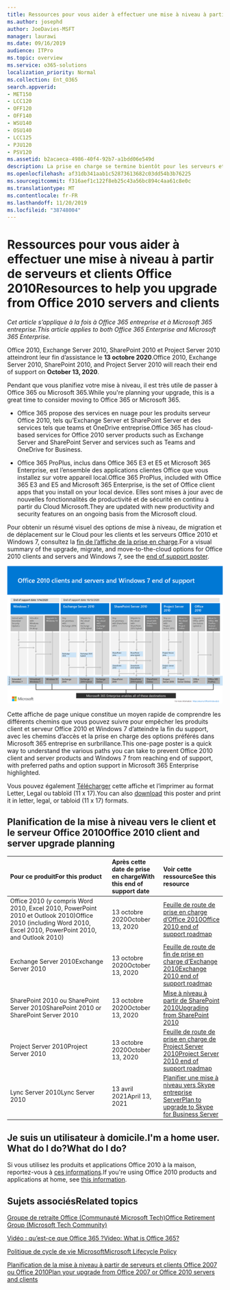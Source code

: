 ```yaml
---
title: Ressources pour vous aider à effectuer une mise à niveau à partir de serveurs et clients Office 2010
ms.author: josephd
author: JoeDavies-MSFT
manager: laurawi
ms.date: 09/16/2019
audience: ITPro
ms.topic: overview
ms.service: o365-solutions
localization_priority: Normal
ms.collection: Ent_O365
search.appverid:
- MET150
- LCC120
- OFF120
- OFF140
- WSU140
- OSU140
- LCC125
- PJU120
- PSV120
ms.assetid: b2acaeca-4986-40f4-92b7-a1bdd06e549d
description: La prise en charge se termine bientôt pour les serveurs et les applications clientes Office 2010, et les accords de support personnalisés ne sont pas disponibles. Utilisez cet article pour commencer à planifier votre mise à niveau maintenant.
ms.openlocfilehash: af31db341aab1c52873613682c03dd54b3b76225
ms.sourcegitcommit: f316aef1c122f8eb25c43a56bc894c4aa61c8e0c
ms.translationtype: MT
ms.contentlocale: fr-FR
ms.lasthandoff: 11/20/2019
ms.locfileid: "38748004"
---
```

# <a name="resources-to-help-you-upgrade-from-office-2010-servers-and-clients"></a><span data-ttu-id="a3631-104">Ressources pour vous aider à effectuer une mise à niveau à partir de serveurs et clients Office 2010</span><span class="sxs-lookup"><span data-stu-id="a3631-104">Resources to help you upgrade from Office 2010 servers and clients</span></span>

<span data-ttu-id="a3631-105">*Cet article s’applique à la fois à Office 365 entreprise et à Microsoft 365 entreprise.*</span><span class="sxs-lookup"><span data-stu-id="a3631-105">*This article applies to both Office 365 Enterprise and Microsoft 365 Enterprise.*</span></span>

<span data-ttu-id="a3631-106">Office 2010, Exchange Server 2010, SharePoint 2010 et Project Server 2010 atteindront leur fin d’assistance le **13 octobre 2020**.</span><span class="sxs-lookup"><span data-stu-id="a3631-106">Office 2010, Exchange Server 2010, SharePoint 2010, and Project Server 2010 will reach their end of support on **October 13, 2020**.</span></span> 

<span data-ttu-id="a3631-107">Pendant que vous planifiez votre mise à niveau, il est très utile de passer à Office 365 ou Microsoft 365.</span><span class="sxs-lookup"><span data-stu-id="a3631-107">While you're planning your upgrade, this is a great time to consider moving to Office 365 or Microsoft 365.</span></span> 

- <span data-ttu-id="a3631-108">Office 365 propose des services en nuage pour les produits serveur Office 2010, tels qu’Exchange Server et SharePoint Server et des services tels que teams et OneDrive entreprise.</span><span class="sxs-lookup"><span data-stu-id="a3631-108">Office 365 has cloud-based services for Office 2010 server products such as Exchange Server and SharePoint Server and services such as Teams and OneDrive for Business.</span></span> 

- <span data-ttu-id="a3631-109">Office 365 ProPlus, inclus dans Office 365 E3 et E5 et Microsoft 365 Enterprise, est l’ensemble des applications clientes Office que vous installez sur votre appareil local.</span><span class="sxs-lookup"><span data-stu-id="a3631-109">Office 365 ProPlus, included with Office 365 E3 and E5 and Microsoft 365 Enterprise, is the set of Office client apps that you install on your local device.</span></span> <span data-ttu-id="a3631-110">Elles sont mises à jour avec de nouvelles fonctionnalités de productivité et de sécurité en continu à partir du Cloud Microsoft.</span><span class="sxs-lookup"><span data-stu-id="a3631-110">They are updated with new productivity and security features on an ongoing basis from the Microsoft cloud.</span></span>

<span data-ttu-id="a3631-111">Pour obtenir un résumé visuel des options de mise à niveau, de migration et de déplacement sur le Cloud pour les clients et les serveurs Office 2010 et Windows 7, consultez la [fin de l’affiche de la prise en charge](./media/upgrade-from-office-2010-servers-and-products/Office2010Windows7EndOfSupport.pdf).</span><span class="sxs-lookup"><span data-stu-id="a3631-111">For a visual summary of the upgrade, migrate, and move-to-the-cloud options for Office 2010 clients and servers and Windows 7, see the [end of support poster](./media/upgrade-from-office-2010-servers-and-products/Office2010Windows7EndOfSupport.pdf).</span></span>

![](./media/upgrade-from-office-2010-servers-and-products/office2010-windows7-end-of-support.png)

<span data-ttu-id="a3631-112">Cette affiche de page unique constitue un moyen rapide de comprendre les différents chemins que vous pouvez suivre pour empêcher les produits client et serveur Office 2010 et Windows 7 d’atteindre la fin du support, avec les chemins d’accès et la prise en charge des options préférés dans Microsoft 365 entreprise en surbrillance.</span><span class="sxs-lookup"><span data-stu-id="a3631-112">This one-page poster is a quick way to understand the various paths you can take to prevent Office 2010 client and server products and Windows 7 from reaching end of support, with preferred paths and option support in Microsoft 365 Enterprise highlighted.</span></span>

<span data-ttu-id="a3631-113">Vous pouvez également [Télécharger](https://github.com/MicrosoftDocs/microsoft-365-docs/raw/public/microsoft-365/enterprise/media/migration-microsoft-365-enterprise-workload/Office2010Windows7EndOfSupport.pdf) cette affiche et l’imprimer au format Letter, Legal ou tabloïd (11 x 17).</span><span class="sxs-lookup"><span data-stu-id="a3631-113">You can also [download](https://github.com/MicrosoftDocs/microsoft-365-docs/raw/public/microsoft-365/enterprise/media/migration-microsoft-365-enterprise-workload/Office2010Windows7EndOfSupport.pdf) this poster and print it in letter, legal, or tabloid (11 x 17) formats.</span></span>
      
## <a name="office-2010-client-and-server-upgrade-planning"></a><span data-ttu-id="a3631-114">Planification de la mise à niveau vers le client et le serveur Office 2010</span><span class="sxs-lookup"><span data-stu-id="a3631-114">Office 2010 client and server upgrade planning</span></span>
  
|<span data-ttu-id="a3631-115">**Pour ce produit**</span><span class="sxs-lookup"><span data-stu-id="a3631-115">**For this product**</span></span>|<span data-ttu-id="a3631-116">**Après cette date de prise en charge**</span><span class="sxs-lookup"><span data-stu-id="a3631-116">**With this end of support date**</span></span>|<span data-ttu-id="a3631-117">**Voir cette ressource**</span><span class="sxs-lookup"><span data-stu-id="a3631-117">**See this resource**</span></span>|
|:-----|:-----|:-----|
|<span data-ttu-id="a3631-118">Office 2010 (y compris Word 2010, Excel 2010, PowerPoint 2010 et Outlook 2010)</span><span class="sxs-lookup"><span data-stu-id="a3631-118">Office 2010 (including Word 2010, Excel 2010, PowerPoint 2010, and Outlook 2010)</span></span>  <br/> | <span data-ttu-id="a3631-119">13 octobre 2020</span><span class="sxs-lookup"><span data-stu-id="a3631-119">October 13, 2020</span></span> |[<span data-ttu-id="a3631-120">Feuille de route de prise en charge d’Office 2010</span><span class="sxs-lookup"><span data-stu-id="a3631-120">Office 2010 end of support roadmap</span></span>](https://docs.microsoft.com/DeployOffice/office-2010-end-support-roadmap) <br/> |
|<span data-ttu-id="a3631-121">Exchange Server 2010</span><span class="sxs-lookup"><span data-stu-id="a3631-121">Exchange Server 2010</span></span>  <br/> | <span data-ttu-id="a3631-122">13 octobre 2020</span><span class="sxs-lookup"><span data-stu-id="a3631-122">October 13, 2020</span></span>  |[<span data-ttu-id="a3631-123">Feuille de route de fin de prise en charge d’Exchange 2010</span><span class="sxs-lookup"><span data-stu-id="a3631-123">Exchange 2010 end of support roadmap</span></span>](exchange-2010-end-of-support.md) <br/> |
|<span data-ttu-id="a3631-124">SharePoint 2010 ou SharePoint Server 2010</span><span class="sxs-lookup"><span data-stu-id="a3631-124">SharePoint 2010 or SharePoint Server 2010</span></span>  <br/> | <span data-ttu-id="a3631-125">13 octobre 2020</span><span class="sxs-lookup"><span data-stu-id="a3631-125">October 13, 2020</span></span> |[<span data-ttu-id="a3631-126">Mise à niveau à partir de SharePoint 2010</span><span class="sxs-lookup"><span data-stu-id="a3631-126">Upgrading from SharePoint 2010</span></span>](upgrade-from-sharepoint-2010.md) <br/> |
|<span data-ttu-id="a3631-127">Project Server 2010</span><span class="sxs-lookup"><span data-stu-id="a3631-127">Project Server 2010</span></span> <br/> | <span data-ttu-id="a3631-128">13 octobre 2020</span><span class="sxs-lookup"><span data-stu-id="a3631-128">October 13, 2020</span></span> | [<span data-ttu-id="a3631-129">Feuille de route de prise en charge de Project Server 2010</span><span class="sxs-lookup"><span data-stu-id="a3631-129">Project Server 2010 end of support roadmap</span></span>](project-server-2010-end-of-support.md) <br/> |
|<span data-ttu-id="a3631-130">Lync Server 2010</span><span class="sxs-lookup"><span data-stu-id="a3631-130">Lync Server 2010</span></span> <br/> | <span data-ttu-id="a3631-131">13 avril 2021</span><span class="sxs-lookup"><span data-stu-id="a3631-131">April 13, 2021</span></span> | [<span data-ttu-id="a3631-132">Planifier une mise à niveau vers Skype entreprise Server</span><span class="sxs-lookup"><span data-stu-id="a3631-132">Plan to upgrade to Skype for Business Server</span></span>](https://docs.microsoft.com/skypeforbusiness/plan-your-deployment/upgrade) <br/> |
    
## <a name="im-a-home-user-what-do-i-do"></a><span data-ttu-id="a3631-133">Je suis un utilisateur à domicile.</span><span class="sxs-lookup"><span data-stu-id="a3631-133">I'm a home user.</span></span> <span data-ttu-id="a3631-134">What do I do?</span><span class="sxs-lookup"><span data-stu-id="a3631-134">What do I do?</span></span>

<span data-ttu-id="a3631-135">Si vous utilisez les produits et applications Office 2010 à la maison, reportez-vous à [ces informations](plan-upgrade-previous-versions-office.md#im-a-home-user-what-do-i-do).</span><span class="sxs-lookup"><span data-stu-id="a3631-135">If you're using Office 2010 products and applications at home, see [this information](plan-upgrade-previous-versions-office.md#im-a-home-user-what-do-i-do).</span></span>

## <a name="related-topics"></a><span data-ttu-id="a3631-136">Sujets associés</span><span class="sxs-lookup"><span data-stu-id="a3631-136">Related topics</span></span>

[<span data-ttu-id="a3631-137">Groupe de retraite Office (Communauté Microsoft Tech)</span><span class="sxs-lookup"><span data-stu-id="a3631-137">Office Retirement Group (Microsoft Tech Community)</span></span>](https://go.microsoft.com/fwlink/?linkid=842065)
  
[<span data-ttu-id="a3631-138">Vidéo : qu’est-ce que Office 365 ?</span><span class="sxs-lookup"><span data-stu-id="a3631-138">Video: What is Office 365?</span></span>](https://support.office.com/article/847caf12-2589-452c-8aca-1c009797678b.aspx)
  
[<span data-ttu-id="a3631-139">Politique de cycle de vie Microsoft</span><span class="sxs-lookup"><span data-stu-id="a3631-139">Microsoft Lifecycle Policy</span></span>](https://go.microsoft.com/fwlink/?linkid=865200)

[<span data-ttu-id="a3631-140">Planification de la mise à niveau à partir de serveurs et clients Office 2007 ou Office 2010</span><span class="sxs-lookup"><span data-stu-id="a3631-140">Plan your upgrade from Office 2007 or Office 2010 servers and clients</span></span>](plan-upgrade-previous-versions-office.md)

